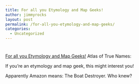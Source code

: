 ```yaml
---
title: For all you Etymology and Map Geeks!
author: jimmyrocks
layout: post
permalink: /for-all-you-etymology-and-map-geeks/
categories:
  - Uncategorized
---
```

# 

[For all you Etymology and Map Geeks!][1] 
Atlas of True Names:

If you’re an etymology and map geek, this might interest you!

Apparently Amazon means: The Boat Destroyer. Who knew?

 [1]: http://www.kalimedia.com/Atlas_of_True_Names.html